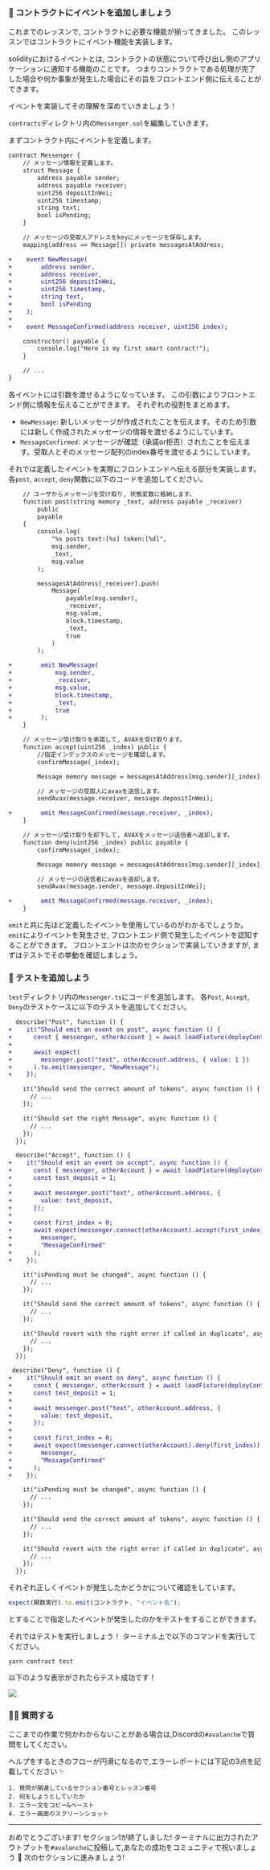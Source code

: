 ### 🐣 コントラクトにイベントを追加しましょう

これまでのレッスンで, コントラクトに必要な機能が揃ってきました。
このレッスンではコントラクトにイベント機能を実装します。

solidityにおけるイベントとは, コントラクトの状態について呼び出し側のアプリケーションに通知する機能のことです。
つまりコントラクトである処理が完了した場合や何か事象が発生した場合にその旨をフロントエンド側に伝えることができます。

イベントを実装してその理解を深めていきましょう！

`contracts`ディレクトリ内の`Messenger.sol`を編集していきます。

まずコントラクト内にイベントを定義します。

```diff
contract Messenger {
    // メッセージ情報を定義します。
    struct Message {
        address payable sender;
        address payable receiver;
        uint256 depositInWei;
        uint256 timestamp;
        string text;
        bool isPending;
    }

    // メッセージの受取人アドレスをkeyにメッセージを保存します。
    mapping(address => Message[]) private messagesAtAddress;

+    event NewMessage(
+        address sender,
+        address receiver,
+        uint256 depositInWei,
+        uint256 timestamp,
+        string text,
+        bool isPending
+    );
+
+    event MessageConfirmed(address receiver, uint256 index);

    constructor() payable {
        console.log("Here is my first smart contract!");
    }

    // ...
}
```

各イベントには引数を渡せるようになっています。
この引数によりフロントエンド側に情報を伝えることができます。
それぞれの役割をまとめます。

- `NewMessage`: 新しいメッセージが作成されたことを伝えます。そのため引数には新しく作成されたメッセージの情報を渡せるようにしています。
- `MessageConfirmed`: メッセージが確認（承諾or拒否）されたことを伝えます。受取人とそのメッセージ配列のindex番号を渡せるようにしています。

それでは定義したイベントを実際にフロントエンドへ伝える部分を実装します。
各`post`, `accept`, `deny`関数に以下のコードを追加してください。

```diff
    // ユーザからメッセージを受け取り, 状態変数に格納します。
    function post(string memory _text, address payable _receiver)
        public
        payable
    {
        console.log(
            "%s posts text:[%s] token:[%d]",
            msg.sender,
            _text,
            msg.value
        );

        messagesAtAddress[_receiver].push(
            Message(
                payable(msg.sender),
                _receiver,
                msg.value,
                block.timestamp,
                _text,
                true
            )
        );

+        emit NewMessage(
+            msg.sender,
+            _receiver,
+            msg.value,
+            block.timestamp,
+            _text,
+            true
+        );
    }
```

```diff
    // メッセージ受け取りを承諾して, AVAXを受け取ります。
    function accept(uint256 _index) public {
        //指定インデックスのメッセージを確認します。
        confirmMessage(_index);

        Message memory message = messagesAtAddress[msg.sender][_index];

        // メッセージの受取人にavaxを送信します。
        sendAvax(message.receiver, message.depositInWei);

+        emit MessageConfirmed(message.receiver, _index);
    }
```

```diff
    // メッセージ受け取りを却下して, AVAXをメッセージ送信者へ返却します。
    function deny(uint256 _index) public payable {
        confirmMessage(_index);

        Message memory message = messagesAtAddress[msg.sender][_index];

        // メッセージの送信者にavaxを返却します。
        sendAvax(message.sender, message.depositInWei);

+        emit MessageConfirmed(message.receiver, _index);
    }
```

`emit`と共に先ほど定義したイベントを使用しているのがわかるでしょうか。
`emit`によりイベントを発生させ, フロントエンド側で発生したイベントを認知することができます。
フロントエンドは次のセクションで実装していきますが, まずはテストでその挙動を確認しましょう。

### 🧪 テストを追加しよう

`test`ディレクトリ内の`Messenger.ts`にコードを追加します。
各`Post`, `Accept`, `Deny`のテストケースに以下のテストを追加してください。

```diff
  describe("Post", function () {
+    it("Should emit an event on post", async function () {
+      const { messenger, otherAccount } = await loadFixture(deployContract);
+
+      await expect(
+        messenger.post("text", otherAccount.address, { value: 1 })
+      ).to.emit(messenger, "NewMessage");
+    });

    it("Should send the correct amount of tokens", async function () {
      // ...
    });

    it("Should set the right Message", async function () {
      // ...
	});
  });
```

```diff
  describe("Accept", function () {
+    it("Should emit an event on accept", async function () {
+      const { messenger, otherAccount } = await loadFixture(deployContract);
+      const test_deposit = 1;
+
+      await messenger.post("text", otherAccount.address, {
+        value: test_deposit,
+      });
+
+      const first_index = 0;
+      await expect(messenger.connect(otherAccount).accept(first_index)).to.emit(
+        messenger,
+        "MessageConfirmed"
+      );
+    });

    it("isPending must be changed", async function () {
      // ...
    });

    it("Should send the correct amount of tokens", async function () {
      // ...
    });

    it("Should revert with the right error if called in duplicate", async function () {
      // ...
	});
  });
```

```diff
 describe("Deny", function () {
+    it("Should emit an event on deny", async function () {
+      const { messenger, otherAccount } = await loadFixture(deployContract);
+      const test_deposit = 1;
+
+      await messenger.post("text", otherAccount.address, {
+        value: test_deposit,
+      });
+
+      const first_index = 0;
+      await expect(messenger.connect(otherAccount).deny(first_index)).to.emit(
+        messenger,
+        "MessageConfirmed"
+      );
+    });

    it("isPending must be changed", async function () {
      // ...
    });

    it("Should send the correct amount of tokens", async function () {
      // ...
    });

    it("Should revert with the right error if called in duplicate", async function () {
      // ...
    });
  });
```

それぞれ正しくイベントが発生したかどうかについて確認をしています。

```ts
expect(関数実行).to.emit(コントラクト, "イベント名");
```

とすることで指定したイベントが発生したのかをテストをすることができます。

それではテストを実行しましょう！
ターミナル上で以下のコマンドを実行してください。

```
yarn contract test
```

以下のような表示がされたらテスト成功です！

![](/public/images/AVAX-Messenger/section-1/1_5_1.png)

### 🙋‍♂️ 質問する

ここまでの作業で何かわからないことがある場合は,Discordの`#avalanche`で質問をしてください。

ヘルプをするときのフローが円滑になるので,エラーレポートには下記の3点を記載してください ✨

```
1. 質問が関連しているセクション番号とレッスン番号
2. 何をしようとしていたか
3. エラー文をコピー&ペースト
4. エラー画面のスクリーンショット
```

---

おめでとうございます!
セクション1が終了しました!
ターミナルに出力されたアウトプットを`#avalanche`に投稿して,あなたの成功をコミュニティで祝いましょう 🎉
次のセクションに進みましょう!
